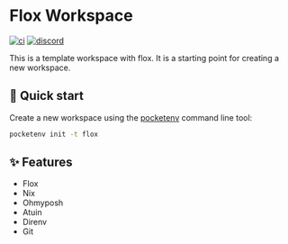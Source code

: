 # Flox Workspace

[![ci](https://github.com/pocketenv-io/flox/actions/workflows/ci.yml/badge.svg)](https://github.com/pocketenv-io/flox/actions/workflows/ci.yml)
[![discord](https://img.shields.io/discord/1270021300240252979?label=discord&logo=discord&color=5865F2)](https://discord.gg/RxKa62YAs4)

This is a template workspace with flox. It is a starting point for creating a new workspace.

## 🚀 Quick start

Create a new workspace using the [pocketenv](https://github.com/pocketenv-io/pocketenv) command line tool:

```sh
pocketenv init -t flox
```


## ✨ Features

- Flox
- Nix
- Ohmyposh
- Atuin
- Direnv
- Git
